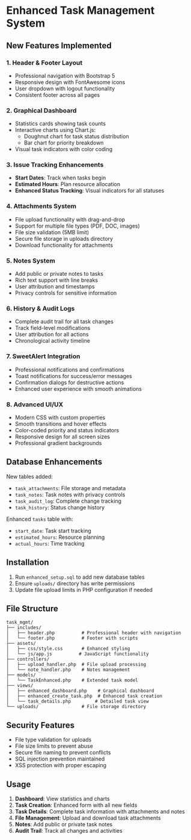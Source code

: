 # Enhanced Task Management System

## New Features Implemented

### 1. Header & Footer Layout
- Professional navigation with Bootstrap 5
- Responsive design with FontAwesome icons
- User dropdown with logout functionality
- Consistent footer across all pages

### 2. Graphical Dashboard
- Statistics cards showing task counts
- Interactive charts using Chart.js:
  - Doughnut chart for task status distribution
  - Bar chart for priority breakdown
- Visual task indicators with color coding

### 3. Issue Tracking Enhancements
- **Start Dates**: Track when tasks begin
- **Estimated Hours**: Plan resource allocation
- **Enhanced Status Tracking**: Visual indicators for all statuses

### 4. Attachments System
- File upload functionality with drag-and-drop
- Support for multiple file types (PDF, DOC, images)
- File size validation (5MB limit)
- Secure file storage in uploads directory
- Download functionality for attachments

### 5. Notes System
- Add public or private notes to tasks
- Rich text support with line breaks
- User attribution and timestamps
- Privacy controls for sensitive information

### 6. History & Audit Logs
- Complete audit trail for all task changes
- Track field-level modifications
- User attribution for all actions
- Chronological activity timeline

### 7. SweetAlert Integration
- Professional notifications and confirmations
- Toast notifications for success/error messages
- Confirmation dialogs for destructive actions
- Enhanced user experience with smooth animations

### 8. Advanced UI/UX
- Modern CSS with custom properties
- Smooth transitions and hover effects
- Color-coded priority and status indicators
- Responsive design for all screen sizes
- Professional gradient backgrounds

## Database Enhancements

New tables added:
- `task_attachments`: File storage and metadata
- `task_notes`: Task notes with privacy controls
- `task_audit_log`: Complete change tracking
- `task_history`: Status change history

Enhanced `tasks` table with:
- `start_date`: Task start tracking
- `estimated_hours`: Resource planning
- `actual_hours`: Time tracking

## Installation

1. Run `enhanced_setup.sql` to add new database tables
2. Ensure `uploads/` directory has write permissions
3. Update file upload limits in PHP configuration if needed

## File Structure

```
task_mgmt/
├── includes/
│   ├── header.php          # Professional header with navigation
│   └── footer.php          # Footer with scripts
├── assets/
│   ├── css/style.css       # Enhanced styling
│   └── js/app.js          # JavaScript functionality
├── controllers/
│   ├── upload_handler.php  # File upload processing
│   └── note_handler.php    # Notes management
├── models/
│   └── TaskEnhanced.php    # Extended task model
├── views/
│   ├── enhanced_dashboard.php    # Graphical dashboard
│   ├── enhanced_create_task.php  # Enhanced task creation
│   └── task_details.php         # Detailed task view
└── uploads/                # File storage directory
```

## Security Features

- File type validation for uploads
- File size limits to prevent abuse
- Secure file naming to prevent conflicts
- SQL injection prevention maintained
- XSS protection with proper escaping

## Usage

1. **Dashboard**: View statistics and charts
2. **Task Creation**: Enhanced form with all new fields
3. **Task Details**: Complete task information with attachments and notes
4. **File Management**: Upload and download task attachments
5. **Notes**: Add public or private task notes
6. **Audit Trail**: Track all changes and activities